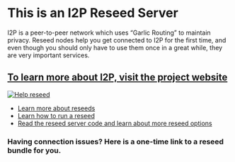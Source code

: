 This is an I2P Reseed Server
============================

I2P is a peer-to-peer network which uses “Garlic Routing” to maintain privacy.
Reseed nodes help you get connected to I2P for the first time, and even though
you should only have to use them once in a great while, they are very important
services.

[To learn more about I2P, visit the project website](https://geti2p.net)
------------------------------------------------------------------------

[![Help reseed](images/reseed.png)](https://geti2p.net)

 - [Learn more about reseeds](https://geti2p.net/en/docs/reseed)
 - [Learn how to run a reseed](https://geti2p.net/en/get-involved/guides/reseed)
 - [Read the reseed server code and learn about more reseed options](https://i2pgit.org/idk/reseed-tools)

### Having connection issues? Here is a one-time link to a reseed bundle for you.
